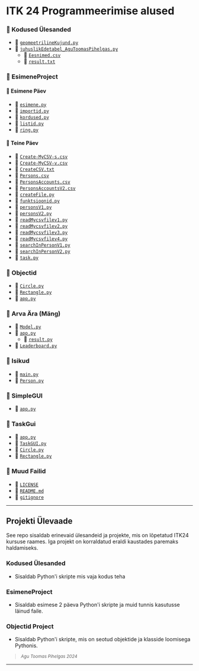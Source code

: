 # ITK 24 Programmeerimise alused 

### 📂 Kodused Ülesanded
- 📄 [`geomeetrilineKujund.py`](pyÜlesanded/geomeetrilineKujund.py)
- 📄 [`juhuslikEdetabel_AguToomasPihelgas.py`](pyÜlesanded/juhuslikEdetabel_AguToomasPihelgas.py)
  - 📄 [`Eesnimed.csv`](pyÜlesanded/Eesnimed.csv)
  - 📄 [`result.txt`](pyÜlesanded/result.txt)

### 📂 EsimeneProject
#### 📂 Esimene Päev
- 📄 [`esimene.py`](EsimeneProject/1paev/esimene.py)
- 📄 [`importid.py`](EsimeneProject/1paev/importid.py)
- 📄 [`kordused.py`](EsimeneProject/1paev/kordused.py)
- 📄 [`listid.py`](EsimeneProject/1paev/listid.py)
- 📄 [`ring.py`](EsimeneProject/1paev/ring.py)

#### 📂 Teine Päev
- 📄 [`Create-MyCSV-s.csv`](EsimeneProject/2paev/Create-MyCSV-s.csv)
- 📄 [`Create-MyCSV-v.csv`](EsimeneProject/2paev/Create-MyCSV-v.csv)
- 📄 [`CreateCSV.txt`](EsimeneProject/2paev/CreateCSV.txt)
- 📄 [`Persons.csv`](EsimeneProject/2paev/Persons.csv)
- 📄 [`PersonsAccounts.csv`](EsimeneProject/2paev/PersonsAccounts.csv)
- 📄 [`PersonsAccountsV2.csv`](EsimeneProject/2paev/PersonsAccountsV2.csv)
- 📄 [`createFile.py`](EsimeneProject/2paev/createFile.py)
- 📄 [`funktsioonid.py`](EsimeneProject/2paev/funktsioonid.py)
- 📄 [`personsV1.py`](EsimeneProject/2paev/personsV1.py)
- 📄 [`personsV2.py`](EsimeneProject/2paev/personsV2.py)
- 📄 [`readMycsvfilev1.py`](EsimeneProject/2paev/readMycsvfilev1.py)
- 📄 [`readMycsvfilev2.py`](EsimeneProject/2paev/readMycsvfilev2.py)
- 📄 [`readMycsvfilev3.py`](EsimeneProject/2paev/readMycsvfilev3.py)
- 📄 [`readMycsvfilev4.py`](EsimeneProject/2paev/readMycsvfilev4.py)
- 📄 [`searchInPersonV1.py`](EsimeneProject/2paev/searchInPersonV1.py)
- 📄 [`searchInPersonV2.py`](EsimeneProject/2paev/searchInPersonV2.py)
- 📄 [`task.py`](EsimeneProject/2paev/task.py)

### 📂 Objectid
- 📄 [`Circle.py`](Objectid/Circle.py)
- 📄 [`Rectangle.py`](Objectid/Rectangle.py)
- 📄 [`app.py`](Objectid/app.py)

### 📂 Arva Ära (Mäng)
- 📄 [`Model.py`](arvaAra/Model.py)
- 📄 [`app.py`](arvaAra/app.py)
  - 📄 [`result.py`](arvaAra/result.py)
- 📄 [`Leaderboard.py`](arvaAra/Leaderboard.py)

### 📂 Isikud
- 📄 [`main.py`](Isikud/main.py)
- 📄 [`Person.py`](Isikud/Person.py)

### 📂 SimpleGUI
- 📄 [`app.py`](SimpleGUI/app.py)

### 📂 TaskGui
- 📄 [`app.py`](taskGui/app.py)
- 📄 [`TaskGUI.py`](taskGui/taskGUI.py)
- 📄 [`Circle.py`](taskGui/Circle.py)
- 📄 [`Rectangle.py`](taskGui/Rectangle.py)



### 📄 Muud Failid
- 📄 [`LICENSE`](LICENSE)  
- 📄 [`README.md`](README.md)  
- 📄 [`gitignore`](.gitignore)

---

## Projekti Ülevaade

See repo sisaldab erinevaid ülesandeid ja projekte, mis on lõpetatud ITK24 kursuse raames. Iga projekt on korraldatud eraldi kaustades paremaks haldamiseks.

### Kodused Ülesanded
- Sisaldab Python'i skripte mis vaja kodus teha

### EsimeneProject
- Sisaldab esimese 2 päeva Python'i skripte ja muid tunnis kasutusse läinud faile.

### Objectid Project
- Sisaldab Python'i skripte, mis on seotud objektide ja klasside loomisega Pythonis.

> *<sup>Agu Toomas Pihelgas 2024</sup>*

---

